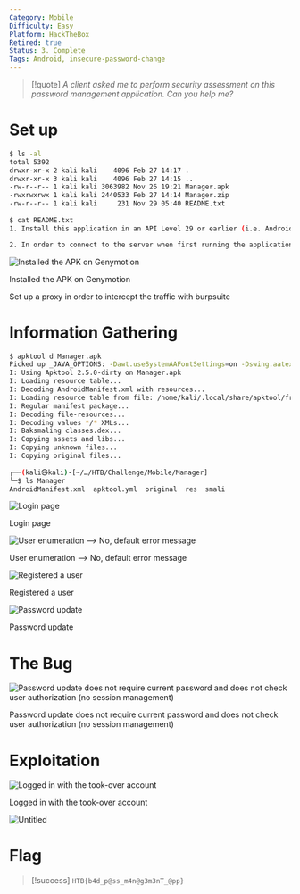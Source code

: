 ```yaml
---
Category: Mobile
Difficulty: Easy
Platform: HackTheBox
Retired: true
Status: 3. Complete
Tags: Android, insecure-password-change
---
```

>[!quote]
>*A client asked me to perform security assessment on this password management application. Can you help me?*


# Set up

```bash
$ ls -al                
total 5392
drwxr-xr-x 2 kali kali    4096 Feb 27 14:17 .
drwxr-xr-x 3 kali kali    4096 Feb 27 14:15 ..
-rw-r--r-- 1 kali kali 3063982 Nov 26 19:21 Manager.apk
-rwxrwxrwx 1 kali kali 2440533 Feb 27 14:14 Manager.zip
-rw-r--r-- 1 kali kali     231 Nov 29 05:40 README.txt
                                                                                                                                                                                                                                            
$ cat README.txt 
1. Install this application in an API Level 29 or earlier (i.e. Android 10.0 (Google APIs)).

2. In order to connect to the server when first running the application, insert the IP and PORT that you are provided in the description.
```

![Installed the APK on Genymotion](../../zzz_res/attachments/Manager%2054abc505948d4164a3cd292d32fb056f.png)

Installed the APK on Genymotion

Set up a proxy in order to intercept the traffic with burpsuite

# Information Gathering

```bash
$ apktool d Manager.apk
Picked up _JAVA_OPTIONS: -Dawt.useSystemAAFontSettings=on -Dswing.aatext=true
I: Using Apktool 2.5.0-dirty on Manager.apk
I: Loading resource table...
I: Decoding AndroidManifest.xml with resources...
I: Loading resource table from file: /home/kali/.local/share/apktool/framework/1.apk
I: Regular manifest package...
I: Decoding file-resources...
I: Decoding values */* XMLs...
I: Baksmaling classes.dex...
I: Copying assets and libs...
I: Copying unknown files...
I: Copying original files...
                                                                                                                                                                                                                                            
┌──(kali㉿kali)-[~/…/HTB/Challenge/Mobile/Manager]
└─$ ls Manager
AndroidManifest.xml  apktool.yml  original  res  smali
```

![Login page](../../zzz_res/attachments/Manager%2054abc505948d4164a3cd292d32fb056f%201.png)

Login page

![User enumeration —> No, default error message](../../zzz_res/attachments/Manager%2054abc505948d4164a3cd292d32fb056f%202.png)

User enumeration —> No, default error message

![Registered a user](../../zzz_res/attachments/Manager%2054abc505948d4164a3cd292d32fb056f%203.png)

Registered a user

![Password update](../../zzz_res/attachments/Manager%2054abc505948d4164a3cd292d32fb056f%204.png)

Password update

# The Bug

![Password update does not require current password and does not check user authorization (no session management)](../../zzz_res/attachments/Manager%2054abc505948d4164a3cd292d32fb056f%205.png)

Password update does not require current password and does not check user authorization (no session management)

# Exploitation

![Logged in with the took-over account](../../zzz_res/attachments/Manager%2054abc505948d4164a3cd292d32fb056f%206.png)

Logged in with the took-over account

![Untitled](../../zzz_res/attachments/Manager%2054abc505948d4164a3cd292d32fb056f%207.png)

# Flag

>[!success]
>`HTB{b4d_p@ss_m4n@g3m3nT_@pp}`
